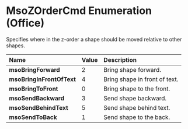 
# MsoZOrderCmd Enumeration (Office)

Specifies where in the z-order a shape should be moved relative to other shapes.



|**Name**|**Value**|**Description**|
|:-----|:-----|:-----|
| **msoBringForward**|2|Bring shape forward.|
| **msoBringInFrontOfText**|4|Bring shape in front of text.|
| **msoBringToFront**|0|Bring shape to the front.|
| **msoSendBackward**|3|Send shape backward.|
| **msoSendBehindText**|5|Send shape behind text.|
| **msoSendToBack**|1|Send shape to the back.|
